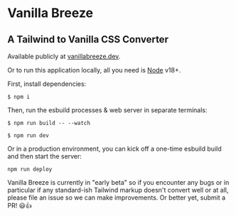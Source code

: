 # Vanilla Breeze

## A Tailwind to Vanilla CSS Converter

Available publicly at [vanillabreeze.dev](https://www.vanillabreeze.dev).

Or to run this application locally, all you need is [Node](https://nodejs.org/en/) v18+.

First, install dependencies:

```shell
$ npm i
```

Then, run the esbuild processes & web server in separate terminals:

```shell
$ npm run build -- --watch
```

```shell
$ npm run dev
```

Or in a production environment, you can kick off a one-time esbuild build and then start the server:

```shell
npm run deploy
```

Vanilla Breeze is currently in "early beta" so if you encounter any bugs or in particular if any standard-ish Tailwind markup doesn't convert well or at all, please file an issue so we can make improvements. Or better yet, submit a PR! 😃👍
